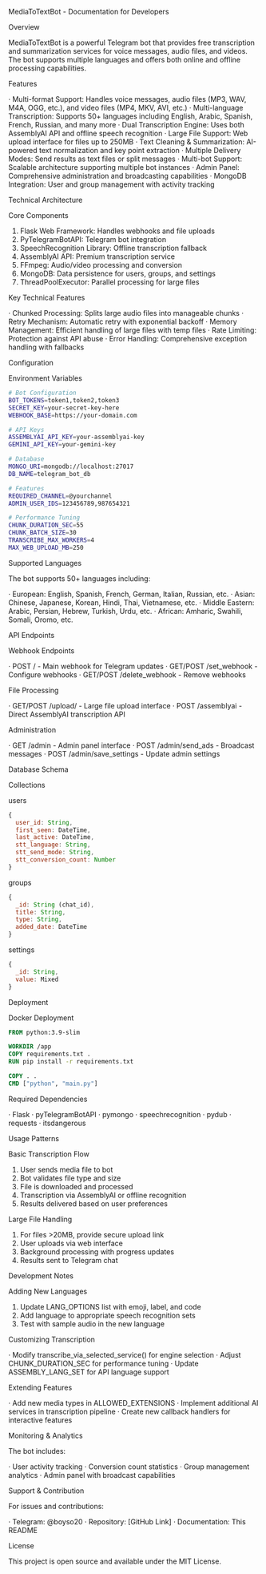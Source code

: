 MediaToTextBot - Documentation for Developers

Overview

MediaToTextBot is a powerful Telegram bot that provides free transcription and summarization services for voice messages, audio files, and videos. The bot supports multiple languages and offers both online and offline processing capabilities.

Features

· Multi-format Support: Handles voice messages, audio files (MP3, WAV, M4A, OGG, etc.), and video files (MP4, MKV, AVI, etc.)
· Multi-language Transcription: Supports 50+ languages including English, Arabic, Spanish, French, Russian, and many more
· Dual Transcription Engine: Uses both AssemblyAI API and offline speech recognition
· Large File Support: Web upload interface for files up to 250MB
· Text Cleaning & Summarization: AI-powered text normalization and key point extraction
· Multiple Delivery Modes: Send results as text files or split messages
· Multi-bot Support: Scalable architecture supporting multiple bot instances
· Admin Panel: Comprehensive administration and broadcasting capabilities
· MongoDB Integration: User and group management with activity tracking

Technical Architecture

Core Components

1. Flask Web Framework: Handles webhooks and file uploads
2. PyTelegramBotAPI: Telegram bot integration
3. SpeechRecognition Library: Offline transcription fallback
4. AssemblyAI API: Premium transcription service
5. FFmpeg: Audio/video processing and conversion
6. MongoDB: Data persistence for users, groups, and settings
7. ThreadPoolExecutor: Parallel processing for large files

Key Technical Features

· Chunked Processing: Splits large audio files into manageable chunks
· Retry Mechanism: Automatic retry with exponential backoff
· Memory Management: Efficient handling of large files with temp files
· Rate Limiting: Protection against API abuse
· Error Handling: Comprehensive exception handling with fallbacks

Configuration

Environment Variables

```bash
# Bot Configuration
BOT_TOKENS=token1,token2,token3
SECRET_KEY=your-secret-key-here
WEBHOOK_BASE=https://your-domain.com

# API Keys
ASSEMBLYAI_API_KEY=your-assemblyai-key
GEMINI_API_KEY=your-gemini-key

# Database
MONGO_URI=mongodb://localhost:27017
DB_NAME=telegram_bot_db

# Features
REQUIRED_CHANNEL=@yourchannel
ADMIN_USER_IDS=123456789,987654321

# Performance Tuning
CHUNK_DURATION_SEC=55
CHUNK_BATCH_SIZE=30
TRANSCRIBE_MAX_WORKERS=4
MAX_WEB_UPLOAD_MB=250
```

Supported Languages

The bot supports 50+ languages including:

· European: English, Spanish, French, German, Italian, Russian, etc.
· Asian: Chinese, Japanese, Korean, Hindi, Thai, Vietnamese, etc.
· Middle Eastern: Arabic, Persian, Hebrew, Turkish, Urdu, etc.
· African: Amharic, Swahili, Somali, Oromo, etc.

API Endpoints

Webhook Endpoints

· POST / - Main webhook for Telegram updates
· GET/POST /set_webhook - Configure webhooks
· GET/POST /delete_webhook - Remove webhooks

File Processing

· GET/POST /upload/<token> - Large file upload interface
· POST /assemblyai - Direct AssemblyAI transcription API

Administration

· GET /admin - Admin panel interface
· POST /admin/send_ads - Broadcast messages
· POST /admin/save_settings - Update admin settings

Database Schema

Collections

users

```javascript
{
  user_id: String,
  first_seen: DateTime,
  last_active: DateTime,
  stt_language: String,
  stt_send_mode: String,
  stt_conversion_count: Number
}
```

groups

```javascript
{
  _id: String (chat_id),
  title: String,
  type: String,
  added_date: DateTime
}
```

settings

```javascript
{
  _id: String,
  value: Mixed
}
```

Deployment

Docker Deployment

```dockerfile
FROM python:3.9-slim

WORKDIR /app
COPY requirements.txt .
RUN pip install -r requirements.txt

COPY . .
CMD ["python", "main.py"]
```

Required Dependencies

· Flask
· pyTelegramBotAPI
· pymongo
· speechrecognition
· pydub
· requests
· itsdangerous

Usage Patterns

Basic Transcription Flow

1. User sends media file to bot
2. Bot validates file type and size
3. File is downloaded and processed
4. Transcription via AssemblyAI or offline recognition
5. Results delivered based on user preferences

Large File Handling

1. For files >20MB, provide secure upload link
2. User uploads via web interface
3. Background processing with progress updates
4. Results sent to Telegram chat

Development Notes

Adding New Languages

1. Update LANG_OPTIONS list with emoji, label, and code
2. Add language to appropriate speech recognition sets
3. Test with sample audio in the new language

Customizing Transcription

· Modify transcribe_via_selected_service() for engine selection
· Adjust CHUNK_DURATION_SEC for performance tuning
· Update ASSEMBLY_LANG_SET for API language support

Extending Features

· Add new media types in ALLOWED_EXTENSIONS
· Implement additional AI services in transcription pipeline
· Create new callback handlers for interactive features

Monitoring & Analytics

The bot includes:

· User activity tracking
· Conversion count statistics
· Group management analytics
· Admin panel with broadcast capabilities

Support & Contribution

For issues and contributions:

· Telegram: @boyso20
· Repository: [GitHub Link]
· Documentation: This README

License

This project is open source and available under the MIT License.

